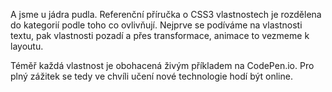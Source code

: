 A jsme u jádra pudla. Referenční příručka o CSS3 vlastnostech je rozdělena do kategorií podle toho co ovlivňují. Nejprve se podíváme na vlastnosti textu, pak vlastnosti pozadí a přes transformace, animace to vezmeme k layoutu. 

Téměř každá vlastnost je obohacená živým příkladem na CodePen.io. Pro plný zážitek se tedy ve chvíli učení nové technologie hodí být online.
